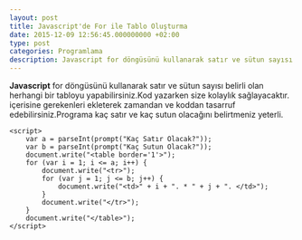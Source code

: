```yaml
---
layout: post
title: Javascript'de For ile Tablo Oluşturma
date: 2015-12-09 12:56:45.000000000 +02:00
type: post
categories: Programlama
description: Javascript for döngüsünü kullanarak satır ve sütun sayısı belirli olan herhangi bir tabloyu yapabilirsiniz.Kod yazarken size kolaylık sağlayacaktır.
---
```


**Javascript** for döngüsünü kullanarak satır ve sütun sayısı belirli olan herhangi bir tabloyu yapabilirsiniz.Kod yazarken size kolaylık sağlayacaktır. içerisine gerekenleri ekleterek zamandan ve koddan tasarruf edebilirsiniz.Programa kaç satır ve kaç sutun olacağını belirtmeniz yeterli.


    <script>
        var a = parseInt(prompt("Kaç Satır Olacak?"));
        var b = parseInt(prompt("Kaç Sutun Olacak?"));
        document.write("<table border='1'>");
        for (var i = 1; i <= a; i++) {
            document.write("<tr>");
            for (var j = 1; j <= b; j++) {
                document.write("<td>" + i + ". * " + j + ". </td>");
            }
            document.write("</tr>");
        }
        document.write("</table>");
    </script>
